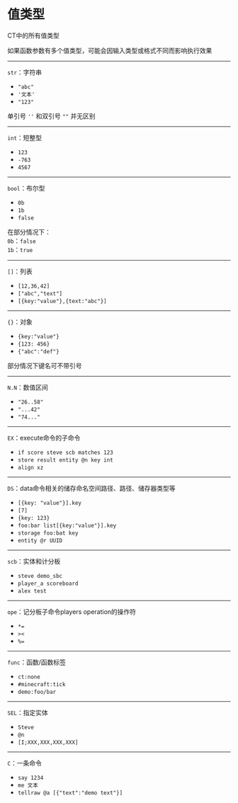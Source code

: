 # 值类型

CT中的所有值类型

如果函数参数有多个值类型，可能会因输入类型或格式不同而影响执行效果<br>

<hr>

`str`：字符串

- `"abc"`
- `'文本'`
- `"123"`

单引号 `''` 和双引号 `""` 并无区别

<hr>

`int`：短整型

- `123`
- `-763`
- `4567`

<hr>

`bool`：布尔型

- `0b`
- `1b`
- `false`

在部分情况下：<br>
`0b`：`false`<br>
`1b`：`true`<br>

<hr>

`[]`：列表

- `[12,36,42]`
- `["abc","text"]`
- `[{key:"value"},{text:"abc"}]`

<hr>

`{}`：对象

- `{key:"value"}`
- `{123: 456}`
- `{"abc":"def"}`

部分情况下键名可不带引号

<hr>

`N.N`：数值区间

- `"26..58"`
- `"...42"`
- `"74..."`

<hr>

`EX`：execute命令的子命令

- `if score steve scb matches 123`
- `store result entity @n key int`
- `align xz`

<hr>

`DS`：data命令相关的储存命名空间路径、路径、储存器类型等

- `[{key: "value"}].key`
- `[7]`
- `{key: 123}`
- `foo:bar list[{key:"value"}].key`
- `storage foo:bat key`
- `entity @r UUID`

<hr>

`scb`：实体和计分板

- `steve demo_sbc`
- `player_a scoreboard`
- `alex test`

<hr>

`ope`：记分板子命令players operation的操作符
- `*=`
- `><`
- `%=`

<hr>

`func`：函数/函数标签

- `ct:none`
- `#minecraft:tick`
- `demo:foo/bar`

<hr>

`SEL`：指定实体

- `Steve`
- `@n`
- `[I;XXX,XXX,XXX,XXX]`

<hr>

`C`：一条命令

- `say 1234`
- `me 文本`
- `tellraw @a [{"text":"demo text"}]`